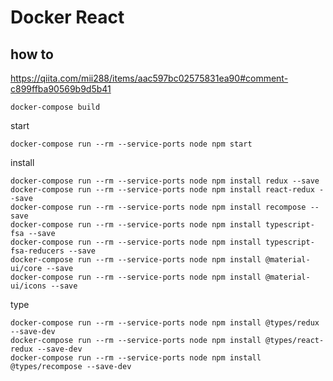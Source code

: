 # Docker React
## how to

https://qiita.com/mii288/items/aac597bc02575831ea90#comment-c899ffba90569b9d5b41


```
docker-compose build
```

start

```
docker-compose run --rm --service-ports node npm start
```


install
```
docker-compose run --rm --service-ports node npm install redux --save
docker-compose run --rm --service-ports node npm install react-redux --save
docker-compose run --rm --service-ports node npm install recompose --save
docker-compose run --rm --service-ports node npm install typescript-fsa --save
docker-compose run --rm --service-ports node npm install typescript-fsa-reducers --save
docker-compose run --rm --service-ports node npm install @material-ui/core --save
docker-compose run --rm --service-ports node npm install @material-ui/icons --save
```

type
```
docker-compose run --rm --service-ports node npm install @types/redux --save-dev
docker-compose run --rm --service-ports node npm install @types/react-redux --save-dev
docker-compose run --rm --service-ports node npm install @types/recompose --save-dev
```


